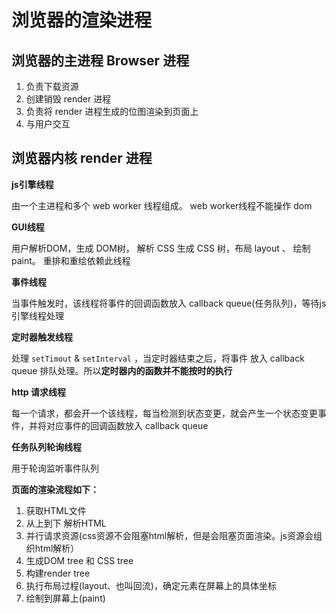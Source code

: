 # 浏览器的渲染进程

## 浏览器的主进程 Browser 进程

1. 负责下载资源
2. 创建销毁 render 进程
3. 负责将 render 进程生成的位图渲染到页面上
4. 与用户交互

## 浏览器内核 render 进程

**js引擎线程**

由一个主进程和多个 web worker 线程组成。 web worker线程不能操作 dom 


**GUI线程**

用户解析DOM，生成 DOM树， 解析 CSS 生成 CSS 树，布局 layout 、 绘制 paint。 重排和重绘依赖此线程


**事件线程**

当事件触发时，该线程将事件的回调函数放入 callback queue(任务队列)，等待js引擎线程处理


**定时器触发线程**

处理 `setTimout` & `setInterval` ，当定时器结束之后，将事件 放入 callback queue 排队处理。所以**定时器内的函数并不能按时的执行**


**http 请求线程**

每一个请求，都会开一个该线程，每当检测到状态变更，就会产生一个状态变更事件，并将对应事件的回调函数放入 callback queue


**任务队列轮询线程**

用于轮询监听事件队列


**页面的渲染流程如下：**

1. 获取HTML文件
2. 从上到下 解析HTML
3. 并行请求资源(css资源不会阻塞html解析，但是会阻塞页面渲染。js资源会组织html解析）
4. 生成DOM tree 和 CSS tree
5. 构建render tree
6. 执行布局过程(layout、也叫回流)，确定元素在屏幕上的具体坐标
7. 绘制到屏幕上(paint) 